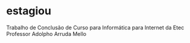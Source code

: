 # estagiou
 Trabalho de Conclusão de Curso para Informática para Internet da Etec Professor Adolpho Arruda Mello
